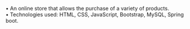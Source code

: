  •	An online store that allows the purchase of a variety of products.<br>
 •	Technologies used: HTML, CSS, JavaScript, Bootstrap, MySQL, Spring boot.

